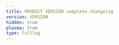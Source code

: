 ```yaml
---
title: PRODUCT VERSION complete changelog
version: VERSION
hidden: true
plasma: true
type: fulllog
---
```


